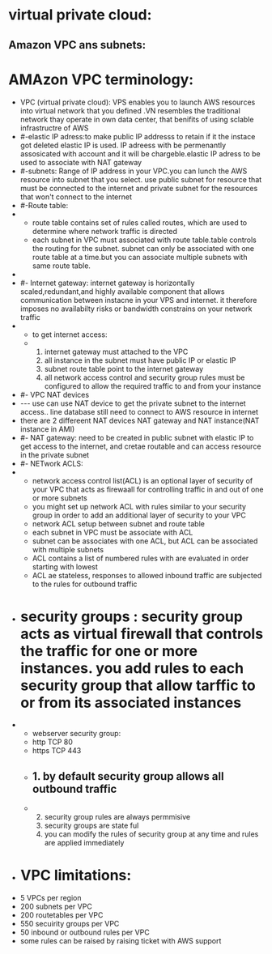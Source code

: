 # virtual private cloud:
## Amazon VPC ans subnets:
# AMAzon VPC terminology:
 - VPC (virtual private cloud): VPS enables you to launch AWS resources  into virtual network that you defined .VN  resembles the traditional network  thay operate in own data center, that benifits of using  sclable infrastructre of AWS
 - #-elastic IP adress:to make public IP addresss to retain if it the instace got deleted elastic IP is used.  IP adreess with be permenantly assosicated with account and it will be chargeble.elastic IP adress to be used to associate with NAT gateway
 - #-subnets: Range of IP address in your VPC.you can lunch the AWS resource into subnet that you select. use public subnet for resource  that must be connected to the internet and private subnet for the resources that won't connect to the internet
 - #-Route table:
 -   -  route table contains set of rules called routes, which are used to determine where network traffic is directed
     -  each subnet in VPC must associated with route table.table controls the routing for the subnet. subnet can only be  associated with one route table at a time.but you can associate multiple subnets with same route table.
 - 
 -  #- Internet gateway: internet gateway is horizontally scaled,redundant,and highly  available component that allows communication between instacne in your VPS and internet. it therefore imposes no availabilty risks or bandwidth constrains on your network traffic
 -   - to get internet access:
     -  1. internet gateway must attached to the VPC
        2. all instance in the subnet must have public IP or elastic IP
        3. subnet route table point to the internet gateway
        4. all network access control and security group rules must be configured to allow the required traffic to and from your instance
 - #- VPC NAT devices
 -  --- use can use NAT device to get the private subnet to the internet access.. line database still need to connect to AWS resource in internet
 -  there are 2 differeent NAT devices NAT gateway and NAT instance(NAT instance in AMI)
 - #- NAT gateway: need to be created in public subnet with elastic IP to get access to the internet, and cretae routable and can access resource in  the private subnet 
 - #- NETwork ACLS:
 -  - network access control list(ACL) is an optional layer of security of your VPC that acts as firewaall for controlling traffic in and out of one or more subnets
    -  you might set up network ACL with rules similar  to your security group in order to add an additional  layer of security to your VPC
    -  network ACL setup between subnet and route table
    -   each subnet in VPC must be associate with ACL
    -   subnet can be associates with one ACL, but ACL can be associated with multiple subnets
    -   ACL contains a list of numbered rules with are evaluated in order starting with lowest
    -   ACL ae stateless, responses to allowed inbound traffic are subjected to the rules for outbound traffic
 - # security groups : security group acts as virtual firewall that controls the traffic for one or more instances. you add rules to each security group that allow tarffic to or from its associated instances
 -   - webserver security group:
     -  http TCP 80
     -  https TCP 443
     -  ## 1. by default security group allows all outbound traffic
     -  2. security group rules are always permmisive
        3. security groups are state ful
        4. you can modify the rules of security group at any time and rules are applied immediately
 - # VPC limitations:
 -  5 VPCs per region
 -  200 subnets per VPC
 -  200 routetables per VPC
 -   550 secuirity groups per VPC
 -   50 inbound or outbound rules per VPC
 -   some rules can be raised by raising ticket with AWS support
